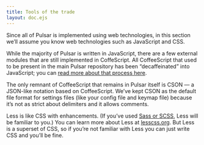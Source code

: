 ```yaml
---
title: Tools of the trade
layout: doc.ejs
---
```


Since all of Pulsar is implemented using web technologies, in this section we’ll assume you know web technologies such as JavaScript and CSS.

While the majority of Pulsar is written in JavaScript, there are a few external modules that are still implemented in CoffeScript. All CoffeeScript that used to be present in the main Pulsar repository has been “decaffeinated” into JavaScript; you can [read more about that process here](https://github.com/pulsar-edit/.github/blob/main/guides/how-to-decaf.md).

The only remnant of CoffeeScript that remains in Pulsar itself is CSON — a JSON-like notation based on CoffeeScript. We’ve kept CSON as the default file format for settings files (like your config file and keymap file) because it’s not as strict about delimiters and it allows comments.

Less is like CSS with enhancements. (If you’ve used [Sass or SCSS](https://sass-lang.com/), Less will be familiar to you.) You can learn more about Less at [lesscss.org](http://lesscss.org/). But Less is a superset of CSS, so if you’re not familiar with Less you can just write CSS and you’ll be fine.
